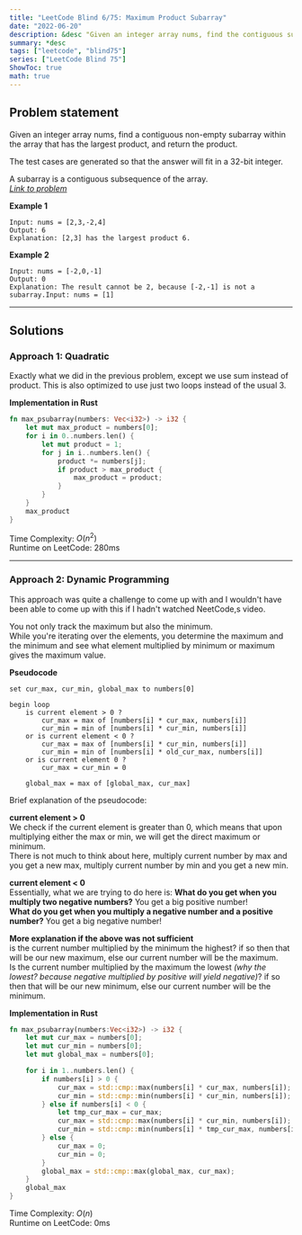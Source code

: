 ```yaml
---
title: "LeetCode Blind 6/75: Maximum Product Subarray"
date: "2022-06-20"
description: &desc "Given an integer array nums, find the contiguous subarray (containing at least one number) which has the largest product and return its product."
summary: *desc
tags: ["leetcode", "blind75"]
series: ["LeetCode Blind 75"]
ShowToc: true
math: true
---
```


## Problem statement
Given an integer array nums, find a contiguous non-empty subarray within the array that has the largest product, and return the product.  

The test cases are generated so that the answer will fit in a 32-bit integer.  

A subarray is a contiguous subsequence of the array.  
[*Link to problem*](https://leetcode.com/problems/maximum-product-subarray/)

**Example 1**
```
Input: nums = [2,3,-2,4]
Output: 6
Explanation: [2,3] has the largest product 6.
```

**Example 2**
```
Input: nums = [-2,0,-1]
Output: 0
Explanation: The result cannot be 2, because [-2,-1] is not a subarray.Input: nums = [1]
```

---

## Solutions
### Approach 1: Quadratic 
Exactly what we did in the previous problem, except we use sum instead of product. 
This is also optimized to use just two loops instead of the usual 3.

**Implementation in Rust**
```rs
fn max_psubarray(numbers: Vec<i32>) -> i32 {
    let mut max_product = numbers[0];
    for i in 0..numbers.len() {
        let mut product = 1;
        for j in i..numbers.len() {
            product *= numbers[j];
            if product > max_product {
                max_product = product;
            }
        }
    }
    max_product
}
```
Time Complexity: $O(n^2)$  
Runtime on LeetCode: $280$ms

---

### Approach 2: Dynamic Programming 
This approach was quite a challenge to come up with and I wouldn't have been able to come up
with this if I hadn't watched NeetCode,s video.  

You not only track the maximum but also the minimum.  
While you're iterating over the elements, you determine the maximum and the minimum and see what
element multiplied by minimum or maximum gives the maximum value.

**Pseudocode**  
```text
set cur_max, cur_min, global_max to numbers[0]

begin loop
    is current element > 0 ?
        cur_max = max of [numbers[i] * cur_max, numbers[i]]
        cur_min = min of [numbers[i] * cur_min, numbers[i]]
    or is current element < 0 ?
        cur_max = max of [numbers[i] * cur_min, numbers[i]]
        cur_min = min of [numbers[i] * old_cur_max, numbers[i]]
    or is current element 0 ?
        cur_max = cur_min = 0
    
    global_max = max of [global_max, cur_max]
```

Brief explanation of the pseudocode:  

**current element > 0**   
We check if the current element is greater than 0, which means that upon multiplying
either the max or min, we will get the direct maximum or minimum.    
There is not much to think about here, multiply current number by max and you get a new max, 
multiply current number by min and you get a new min.  

**current element < 0**  
Essentially, what we are trying to do here is: 
**What do you get when you multiply two negative numbers?** You get a big positive number!   
**What do you get when you multiply a negative number and a positive number?** You get a big negative number!  

**More explanation if the above was not sufficient**  
is the current number multiplied by the minimum the highest? if so then that will be our new maximum, 
else our current number will be the maximum.  
Is the current number multiplied by the maximum the lowest *(why the lowest? 
because negative multiplied by positive will yield negative)*? if so then that will be our new minimum,
else our current number will be the minimum.


**Implementation in Rust**
```rs
fn max_psubarray(numbers:Vec<i32>) -> i32 {
    let mut cur_max = numbers[0];
    let mut cur_min = numbers[0];
    let mut global_max = numbers[0];

    for i in 1..numbers.len() {
        if numbers[i] > 0 {
            cur_max = std::cmp::max(numbers[i] * cur_max, numbers[i]);
            cur_min = std::cmp::min(numbers[i] * cur_min, numbers[i]);
        } else if numbers[i] < 0 {
            let tmp_cur_max = cur_max;
            cur_max = std::cmp::max(numbers[i] * cur_min, numbers[i]);
            cur_min = std::cmp::min(numbers[i] * tmp_cur_max, numbers[i]);
        } else {
            cur_max = 0;
            cur_min = 0;
        }
        global_max = std::cmp::max(global_max, cur_max);
    }
    global_max
}
```

Time Complexity: $O(n)$  
Runtime on LeetCode: $0$ms